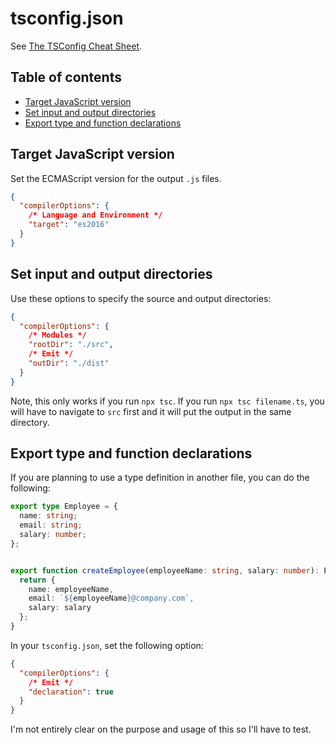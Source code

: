 # tsconfig.json

See [The TSConfig Cheat Sheet](https://www.totaltypescript.com/tsconfig-cheat-sheet).

## Table of contents

<!-- toc -->

- [Target JavaScript version](#target-javascript-version)
- [Set input and output directories](#set-input-and-output-directories)
- [Export type and function declarations](#export-type-and-function-declarations)

<!-- tocstop -->

## Target JavaScript version 

Set the ECMAScript version for the output `.js` files.

```json
{
  "compilerOptions": {
    /* Language and Environment */
    "target": "es2016"
  }
}
```

## Set input and output directories

Use these options to specify the source and output directories:

```json
{
  "compilerOptions": {
    /* Modules */
    "rootDir": "./src",
    /* Emit */
    "outDir": "./dist"
  }
}
```

Note, this only works if you run `npx tsc`. If you run `npx tsc filename.ts`, you will have to navigate to `src` first and it will put the output in the same directory.

## Export type and function declarations

If you are planning to use a type definition in another file, you can do the following: 

```typescript
export type Employee = {
  name: string;
  email: string;
  salary: number;
};


export function createEmployee(employeeName: string, salary: number): Employee {
  return {
    name: employeeName,
    email: `${employeeName}@company.com`,
    salary: salary
  };
}
```

In your `tsconfig.json`, set the following option:

```json
{
  "compilerOptions": {
    /* Emit */
    "declaration": true
  }
}
```

I'm not entirely clear on the purpose and usage of this so I'll have to test.